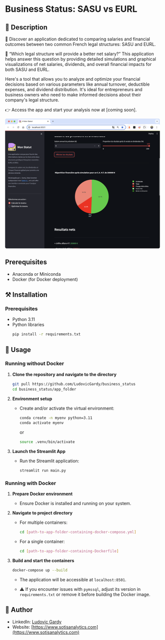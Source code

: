 # Business Status: SASU vs EURL

## 📄 Description

💼 Discover an application dedicated to comparing salaries and financial outcomes between two common French legal structures: SASU and EURL.

🤔 “Which legal structure will provide a better net salary?” This application helps answer this question by providing detailed simulations and graphical visualizations of net salaries, dividends, and overall financial impacts for both SASU and EURL.

Here's a tool that allows you to analyze and optimize your financial decisions based on various parameters like annual turnover, deductible expenses, and dividend distribution. It's ideal for entrepreneurs and business owners who need to make informed decisions about their company's legal structure.

👉 Access the app and start your analysis now at [coming soon].

![Image1](images/image1.png)

## Prerequisites
- Anaconda or Miniconda
- Docker (for Docker deployment)

## ⚒️ Installation

### Prerequisites
- Python 3.11
- Python libraries
    ```sh
    pip install -r requirements.txt
    ```

## 📝 Usage

### Running without Docker

1. **Clone the repository and navigate to the directory**
    ```bash
    git pull https://github.com/LudovicGardy/business_status
    cd business_status/app_folder
    ```

2. **Environment setup**
    - Create and/or activate the virtual environment:
        ```bash
        conda create -n myenv python=3.11
        conda activate myenv
        ```
        or
        ```bash
        source .venv/bin/activate
        ```

3. **Launch the Streamlit App**
    - Run the Streamlit application:
        ```bash
        streamlit run main.py
        ```

### Running with Docker

1. **Prepare Docker environment**
    - Ensure Docker is installed and running on your system.

2. **Navigate to project directory**
    - For multiple containers:
        ```bash
        cd [path-to-app-folder-containing-docker-compose.yml]
        ```
    - For a single container:
        ```bash
        cd [path-to-app-folder-containing-Dockerfile]
        ```

3. **Build and start the containers**
    ```bash
    docker-compose up --build
    ```

    - The application will be accessible at `localhost:8501`.

    - ⚠️ If you encounter issues with `pymssql`, adjust its version in `requirements.txt` or remove it before building the Docker image.

## 👤 Author
- LinkedIn: [Ludovic Gardy](https://www.linkedin.com/in/ludovic-gardy/)
- Website: [https://www.sotisanalytics.com](https://www.sotisanalytics.com)
